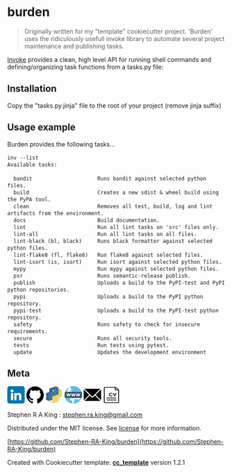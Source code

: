 # burden

> Originally written for my "template" cookiecutter project. 'Burden' uses the ridiculously usefull invoke library to automate
> several project maintenance and publishing tasks.

[Invoke][invoke-url] provides a clean, high level API for running shell commands and defining/organizing task functions from a tasks.py file:

## Installation

Copy the "tasks.py.jinja" file to the root of your project (remove jinja suffix)

## Usage example

Burden provides the following tasks...

```shell
inv --list
Available tasks:

  bandit                     Runs bandit against selected python files.
  build                      Creates a new sdist & wheel build using the PyPA tool.
  clean                      Removes all test, build, log and lint artifacts from the environment.
  docs                       Build documentation.
  lint                       Run all lint tasks on 'src' files only.
  lint-all                   Run all lint tasks on all files.
  lint-black (bl, black)     Runs black formatter against selected python files.
  lint-flake8 (fl, flake8)   Run flake8 against selected files.
  lint-isort (is, isort)     Run isort against selected python files.
  mypy                       Run mypy against selected python files.
  psr                        Runs semantic-release publish.
  publish                    Uploads a build to the PyPI-test and PyPI python repositories.
  pypi                       Uploads a build to the PyPI python repository.
  pypi-test                  Uploads a build to the PyPI-test python repository.
  safety                     Runs safety to check for insecure requirements.
  secure                     Runs all security tools.
  tests                      Run tests using pytest.
  update                     Updates the development environment
```

## Meta

[![](assets/linkedin.png)](https://linkedin.com/in/stephen-k-3a4644210)
[![](assets/github.png)](https://github.com/Stephen-RA-King)
[![](assets/pypi.png)](https://pypi.org/project/burden/)
[![](assets/www.png)](https://www.justpython.tech)
[![](assets/email.png)](mailto:stephen.ra.king@gmail.com)
[![](assets/cv.png)](https://www.justpython.tech/cv)

Stephen R A King : stephen.ra.king@gmail.com

Distributed under the MIT license. See [license][license-url] for more information.

[https://github.com/Stephen-RA-King/burden](https://github.com/Stephen-RA-King/burden)

Created with Cookiecutter template: [**cc_template**][cc_template-url] version 1.2.1

<!-- Markdown link & img dfn's -->

[bandit-image]: https://img.shields.io/badge/security-bandit-yellow.svg
[bandit-url]: https://github.com/PyCQA/bandit
[black-image]: https://img.shields.io/badge/code%20style-black-000000.svg
[black-url]: https://github.com/psf/black
[cc_template-url]: https://github.com/Stephen-RA-King/cc_template
[codeclimate-image]: https://api.codeclimate.com/v1/badges/7fc352185512a1dab75d/maintainability
[codeclimate-url]: https://codeclimate.com/github/Stephen-RA-King/burden/maintainability
[codecov-image]: https://codecov.io/gh/Stephen-RA-King/burden/branch/main/graph/badge.svg
[codecov-url]: https://app.codecov.io/gh/Stephen-RA-King/burden
[codefactor-image]: https://www.codefactor.io/repository/github/Stephen-RA-King/burden/badge
[codefactor-url]: https://www.codefactor.io/repository/github/Stephen-RA-King/burden
[codeql-image]: https://github.com/Stephen-RA-King/burden/actions/workflows/codeql-analysis.yml/badge.svg
[codeql-url]: https://github.com/Stephen-RA-King/burden/actions/workflows/codeql-analysis.yml
[commitizen-image]: https://img.shields.io/badge/commitizen-friendly-brightgreen.svg
[commitizen-url]: http://commitizen.github.io/cz-cli/
[conventional-commits-image]: https://img.shields.io/badge/Conventional%20Commits-1.0.0-yellow.svg?style=flat-square
[conventional-commits-url]: https://conventionalcommits.org
[deepsource-image]: https://static.deepsource.io/deepsource-badge-light-mini.svg
[deepsource-url]: https://deepsource.io/gh/Stephen-RA-King/burden/?ref=repository-badge
[downloads-image]: https://static.pepy.tech/personalized-badge/burden?period=total&units=international_system&left_color=black&right_color=orange&left_text=Downloads
[downloads-url]: https://pepy.tech/project/burden
[format-image]: https://img.shields.io/pypi/format/burden
[invoke-url]: https://github.com/pyinvoke/invoke
[isort-image]: https://img.shields.io/badge/%20imports-isort-%231674b1?style=flat&labelColor=ef8336
[isort-url]: https://github.com/pycqa/isort/
[lgtm-alerts-image]: https://img.shields.io/lgtm/alerts/g/Stephen-RA-King/burden.svg?logo=lgtm&logoWidth=18
[lgtm-alerts-url]: https://lgtm.com/projects/g/Stephen-RA-King/burden/alerts/
[lgtm-quality-image]: https://img.shields.io/lgtm/grade/python/g/Stephen-RA-King/burden.svg?logo=lgtm&logoWidth=18
[lgtm-quality-url]: https://lgtm.com/projects/g/Stephen-RA-King/burden/context:python
[license-image]: https://img.shields.io/pypi/l/burden
[license-url]: https://github.com/Stephen-RA-King/burden/blob/main/license
[mypy-image]: http://www.mypy-lang.org/static/mypy_badge.svg
[mypy-url]: http://mypy-lang.org/
[pre-commit-image]: https://img.shields.io/badge/pre--commit-enabled-brightgreen?logo=pre-commit&logoColor=white
[pre-commit-url]: https://github.com/pre-commit/pre-commit
[pre-commit.ci-image]: https://results.pre-commit.ci/badge/github/Stephen-RA-King/burden/main.svg
[pre-commit.ci-url]: https://results.pre-commit.ci/latest/github/Stephen-RA-King/burden/main
[pypi-url]: https://pypi.org/project/burden/
[pypi-image]: https://img.shields.io/pypi/v/burden.svg
[python-version-image]: https://img.shields.io/pypi/pyversions/burden
[readthedocs-image]: https://readthedocs.org/projects/burden/badge/?version=latest
[readthedocs-url]: https://burden.readthedocs.io/en/latest/?badge=latest
[requirements-status-image]: https://requires.io/github/Stephen-RA-King/burden/requirements.svg?branch=main
[requirements-status-url]: https://requires.io/github/Stephen-RA-King/burden/requirements/?branch=main
[status-image]: https://img.shields.io/pypi/status/burden.svg
[tests-image]: https://github.com/Stephen-RA-King/burden/actions/workflows/tests.yml/badge.svg
[tests-url]: https://github.com/Stephen-RA-King/burden/actions/workflows/tests.yml
[wiki]: https://github.com/Stephen-RA-King/burden/wiki
